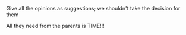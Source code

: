 
Give all the opinions as suggestions; we shouldn't take the decision for them

All they need from the parents is TIME!!!
